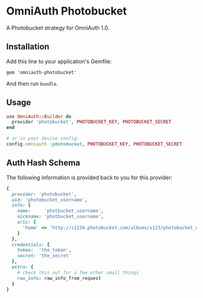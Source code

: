 # OmniAuth Photobucket

A Photobucket strategy for OmniAuth 1.0.

## Installation

Add this line to your application's Gemfile:

    gem 'omniauth-photobucket'

And then run `bundle`.

## Usage

```ruby
use OmniAuth::Builder do
  provider 'photobucket', PHOTOBUCKET_KEY, PHOTOBUCKET_SECRET
end

# or in your devise config:
config.omniauth :photobucket, PHOTOBUCKET_KEY, PHOTOBUCKET_SECRET
```

## Auth Hash Schema

The following information is provided back to you for this provider:

```ruby
{
  provider: 'photobucket',
  uid: 'photobucket_username',
  info: {
    name:     'photbucket_username',
    nickname: 'photbucket_username',
    urls: {
      'home' => 'http://s1234.photobucket.com/albums/s123/photobucket_username'
    }
  },
  credentials: {
    token:  'the_token',
    secret: 'the_secret'
  },
  extra: { 
    # check this out for a few other small things
    raw_info: raw_info_from_request
  }
}
```


